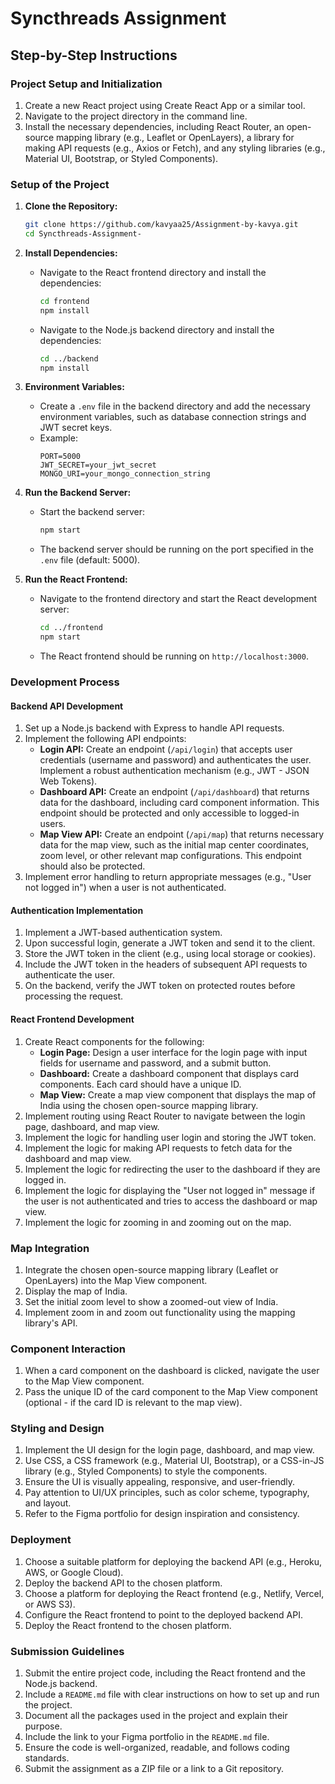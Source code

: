 # Syncthreads Assignment 

## Step-by-Step Instructions

### Project Setup and Initialization
1. Create a new React project using Create React App or a similar tool.
2. Navigate to the project directory in the command line.
3. Install the necessary dependencies, including React Router, an open-source mapping library (e.g., Leaflet or OpenLayers), a library for making API requests (e.g., Axios or Fetch), and any styling libraries (e.g., Material UI, Bootstrap, or Styled Components).

### Setup of the Project
1. **Clone the Repository:**
   ```bash
   git clone https://github.com/kavyaa25/Assignment-by-kavya.git
   cd Syncthreads-Assignment-
   ```

2. **Install Dependencies:**
   - Navigate to the React frontend directory and install the dependencies:
     ```bash
     cd frontend
     npm install
     ```
   - Navigate to the Node.js backend directory and install the dependencies:
     ```bash
     cd ../backend
     npm install
     ```

3. **Environment Variables:**
   - Create a `.env` file in the backend directory and add the necessary environment variables, such as database connection strings and JWT secret keys.
   - Example:
     ```plaintext
     PORT=5000
     JWT_SECRET=your_jwt_secret
     MONGO_URI=your_mongo_connection_string
     ```

4. **Run the Backend Server:**
   - Start the backend server:
     ```bash
     npm start
     ```
   - The backend server should be running on the port specified in the `.env` file (default: 5000).

5. **Run the React Frontend:**
   - Navigate to the frontend directory and start the React development server:
     ```bash
     cd ../frontend
     npm start
     ```
   - The React frontend should be running on `http://localhost:3000`.

### Development Process

#### Backend API Development
1. Set up a Node.js backend with Express to handle API requests.
2. Implement the following API endpoints:
   - **Login API:** Create an endpoint (`/api/login`) that accepts user credentials (username and password) and authenticates the user. Implement a robust authentication mechanism (e.g., JWT - JSON Web Tokens).
   - **Dashboard API:** Create an endpoint (`/api/dashboard`) that returns data for the dashboard, including card component information. This endpoint should be protected and only accessible to logged-in users.
   - **Map View API:** Create an endpoint (`/api/map`) that returns necessary data for the map view, such as the initial map center coordinates, zoom level, or other relevant map configurations. This endpoint should also be protected.
3. Implement error handling to return appropriate messages (e.g., "User not logged in") when a user is not authenticated.

#### Authentication Implementation
1. Implement a JWT-based authentication system.
2. Upon successful login, generate a JWT token and send it to the client.
3. Store the JWT token in the client (e.g., using local storage or cookies).
4. Include the JWT token in the headers of subsequent API requests to authenticate the user.
5. On the backend, verify the JWT token on protected routes before processing the request.

#### React Frontend Development
1. Create React components for the following:
   - **Login Page:** Design a user interface for the login page with input fields for username and password, and a submit button.
   - **Dashboard:** Create a dashboard component that displays card components. Each card should have a unique ID.
   - **Map View:** Create a map view component that displays the map of India using the chosen open-source mapping library.
2. Implement routing using React Router to navigate between the login page, dashboard, and map view.
3. Implement the logic for handling user login and storing the JWT token.
4. Implement the logic for making API requests to fetch data for the dashboard and map view.
5. Implement the logic for redirecting the user to the dashboard if they are logged in.
6. Implement the logic for displaying the "User not logged in" message if the user is not authenticated and tries to access the dashboard or map view.
7. Implement the logic for zooming in and zooming out on the map.

### Map Integration
1. Integrate the chosen open-source mapping library (Leaflet or OpenLayers) into the Map View component.
2. Display the map of India.
3. Set the initial zoom level to show a zoomed-out view of India.
4. Implement zoom in and zoom out functionality using the mapping library's API.

### Component Interaction
1. When a card component on the dashboard is clicked, navigate the user to the Map View component.
2. Pass the unique ID of the card component to the Map View component (optional - if the card ID is relevant to the map view).

### Styling and Design
1. Implement the UI design for the login page, dashboard, and map view.
2. Use CSS, a CSS framework (e.g., Material UI, Bootstrap), or a CSS-in-JS library (e.g., Styled Components) to style the components.
3. Ensure the UI is visually appealing, responsive, and user-friendly.
4. Pay attention to UI/UX principles, such as color scheme, typography, and layout.
5. Refer to the Figma portfolio for design inspiration and consistency.

### Deployment
1. Choose a suitable platform for deploying the backend API (e.g., Heroku, AWS, or Google Cloud).
2. Deploy the backend API to the chosen platform.
3. Choose a platform for deploying the React frontend (e.g., Netlify, Vercel, or AWS S3).
4. Configure the React frontend to point to the deployed backend API.
5. Deploy the React frontend to the chosen platform.

### Submission Guidelines
1. Submit the entire project code, including the React frontend and the Node.js backend.
2. Include a `README.md` file with clear instructions on how to set up and run the project.
3. Document all the packages used in the project and explain their purpose.
4. Include the link to your Figma portfolio in the `README.md` file.
5. Ensure the code is well-organized, readable, and follows coding standards.
6. Submit the assignment as a ZIP file or a link to a Git repository.
